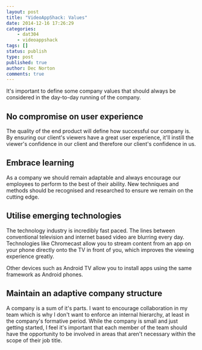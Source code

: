 ```yaml
---
layout: post
title: "VideoAppShack: Values"
date: 2014-12-16 17:26:29
categories:
    - dat304
    - videoappshack
tags: []
status: publish
type: post
published: true
author: Dec Norton
comments: true
---
```


It's important to define some company values that should always be considered in the day-to-day running of the company.

<!--more-->

## No compromise on user experience

The quality of the end product will define how successful our company is. By ensuring our client's viewers have a great user experience, it'll instill the viewer's confidence in our client and therefore our client's confidence in us.

## Embrace learning

As a company we should remain adaptable and always encourage our employees to perform to the best of their ability. New techniques and methods should be recognised and researched to ensure we remain on the cutting edge.

## Utilise emerging technologies

The technology industry is incredibly fast paced. The lines between conventional television and internet based video are blurring every day. Technologies like Chromecast allow you to stream content from an app on your phone directly onto the TV in front of you, which improves the viewing experience greatly.

Other devices such as Android TV allow you to install apps using the same framework as Android phones.

## Maintain an adaptive company structure

A company is a sum of it's parts. I want to encourage collaboration in my team which is why I don't want to enforce an internal hierarchy, at least in the company's formative period. While the company is small and just getting started, I feel it's important that each member of the team should have the opportunity to be involved in areas that aren't necessary within the scope of their job title.
